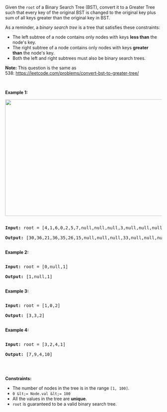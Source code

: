 Given the `` root `` of a Binary Search Tree (BST), convert it to a Greater Tree such that every key of the original BST is changed to the original key plus sum of all keys greater than the original key in BST.

As a reminder, a _binary search tree_ is a tree that satisfies these constraints:

*   The left subtree of a node contains only nodes with keys&nbsp;__less than__&nbsp;the node's key.
*   The right subtree of a node contains only nodes with keys&nbsp;__greater than__&nbsp;the node's key.
*   Both the left and right subtrees must also be binary search trees.

__Note:__ This question is the same as 538:&nbsp;<https://leetcode.com/problems/convert-bst-to-greater-tree/>

&nbsp;

__Example 1:__

<img alt="" src="https://assets.leetcode.com/uploads/2019/05/02/tree.png" style="width: 550px; height: 375px;"/>

<pre>
<strong>Input:</strong> root = [4,1,6,0,2,5,7,null,null,null,3,null,null,null,8]
<strong>Output:</strong> [30,36,21,36,35,26,15,null,null,null,33,null,null,null,8]
</pre>

__Example 2:__

<pre>
<strong>Input:</strong> root = [0,null,1]
<strong>Output:</strong> [1,null,1]
</pre>

__Example 3:__

<pre>
<strong>Input:</strong> root = [1,0,2]
<strong>Output:</strong> [3,3,2]
</pre>

__Example 4:__

<pre>
<strong>Input:</strong> root = [3,2,4,1]
<strong>Output:</strong> [7,9,4,10]
</pre>

&nbsp;

__Constraints:__

*   The number of nodes in the tree is in the range `` [1, 100] ``.
*   `` 0 &lt;= Node.val &lt;= 100 ``
*   All the values in the tree are __unique__.
*   `` root `` is guaranteed to be a valid binary search tree.